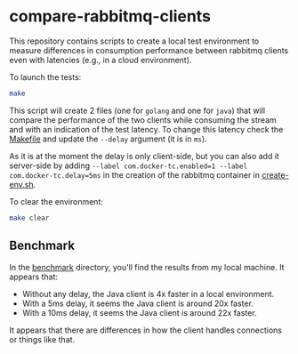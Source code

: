 # compare-rabbitmq-clients

This repository contains scripts to create a local test environment to measure differences in consumption performance between rabbitmq clients even with latencies (e.g., in a cloud environment).

To launch the tests:

```sh
make
```

This script will create 2 files (one for `golang` and one for `java`) that will compare the performance of the two clients while consuming the stream and with an indication of the test latency.
To change this latency check the [Makefile](./Makefile) and update the `--delay` argument (it is in `ms`).

As it is at the moment the delay is only client-side, but you can also add it server-side by adding `--label com.docker-tc.enabled=1 --label com.docker-tc.delay=5ms` in the creation of the rabbitmq container in [create-env.sh](./scripts/create-env.sh).

To clear the environment:

```sh
make clear
```

## Benchmark

In the [benchmark](./benchmark/) directory, you'll find the results from my local machine. It appears that:

- Without any delay, the Java client is 4x faster in a local environment.
- With a 5ms delay, it seems the Java client is around 20x faster.
- With a 10ms delay, it seems the Java client is around 22x faster.

It appears that there are differences in how the client handles connections or things like that.
